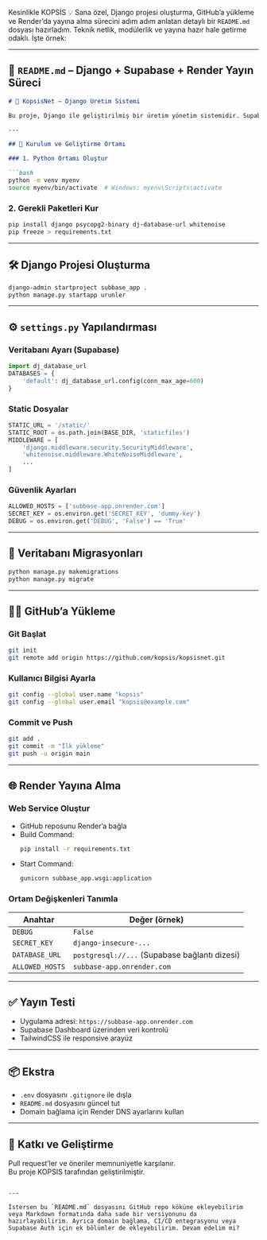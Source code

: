 Kesinlikle KOPSİS 💡 Sana özel, Django projesi oluşturma, GitHub’a yükleme ve Render’da yayına alma sürecini adım adım anlatan detaylı bir `README.md` dosyası hazırladım. Teknik netlik, modülerlik ve yayına hazır hale getirme odaklı. İşte örnek:

---

## 📄 `README.md` – Django + Supabase + Render Yayın Süreci

```markdown
# 🧵 KopsisNet – Django Üretim Sistemi

Bu proje, Django ile geliştirilmiş bir üretim yönetim sistemidir. Supabase veritabanı kullanır ve Render üzerinden yayına alınmıştır.

---

## 🚀 Kurulum ve Geliştirme Ortamı

### 1. Python Ortamı Oluştur

```bash
python -m venv myenv
source myenv/bin/activate  # Windows: myenv\Scripts\activate
```

### 2. Gerekli Paketleri Kur

```bash
pip install django psycopg2-binary dj-database-url whitenoise
pip freeze > requirements.txt
```

---

## 🛠️ Django Projesi Oluşturma

```bash
django-admin startproject subbase_app .
python manage.py startapp urunler
```

---

## ⚙️ `settings.py` Yapılandırması

### Veritabanı Ayarı (Supabase)

```python
import dj_database_url
DATABASES = {
    'default': dj_database_url.config(conn_max_age=600)
}
```

### Static Dosyalar

```python
STATIC_URL = '/static/'
STATIC_ROOT = os.path.join(BASE_DIR, 'staticfiles')
MIDDLEWARE = [
    'django.middleware.security.SecurityMiddleware',
    'whitenoise.middleware.WhiteNoiseMiddleware',
    ...
]
```

### Güvenlik Ayarları

```python
ALLOWED_HOSTS = ['subbase-app.onrender.com']
SECRET_KEY = os.environ.get('SECRET_KEY', 'dummy-key')
DEBUG = os.environ.get('DEBUG', 'False') == 'True'
```

---

## 🧪 Veritabanı Migrasyonları

```bash
python manage.py makemigrations
python manage.py migrate
```

---

## 🧑‍💻 GitHub’a Yükleme

### Git Başlat

```bash
git init
git remote add origin https://github.com/kopsis/kopsisnet.git
```

### Kullanıcı Bilgisi Ayarla

```bash
git config --global user.name "kopsis"
git config --global user.email "kopsis@example.com"
```

### Commit ve Push

```bash
git add .
git commit -m "İlk yükleme"
git push -u origin main
```

---

## 🌐 Render Yayına Alma

### Web Service Oluştur

- GitHub reposunu Render’a bağla
- Build Command:  
  ```bash
  pip install -r requirements.txt
  ```
- Start Command:  
  ```bash
  gunicorn subbase_app.wsgi:application
  ```

### Ortam Değişkenleri Tanımla

| Anahtar         | Değer (örnek)                                      |
|------------------|----------------------------------------------------|
| `DEBUG`          | `False`                                            |
| `SECRET_KEY`     | `django-insecure-...`                              |
| `DATABASE_URL`   | `postgresql://...` (Supabase bağlantı dizesi)      |
| `ALLOWED_HOSTS`  | `subbase-app.onrender.com`                         |

---

## ✅ Yayın Testi

- Uygulama adresi: `https://subbase-app.onrender.com`
- Supabase Dashboard üzerinden veri kontrolü
- TailwindCSS ile responsive arayüz

---

## 📦 Ekstra

- `.env` dosyasını `.gitignore` ile dışla
- `README.md` dosyasını güncel tut
- Domain bağlama için Render DNS ayarlarını kullan

---

## 🧠 Katkı ve Geliştirme

Pull request’ler ve öneriler memnuniyetle karşılanır.  
Bu proje KOPSIS tarafından geliştirilmiştir.
```

---

İstersen bu `README.md` dosyasını GitHub repo köküne ekleyebilirim veya Markdown formatında daha sade bir versiyonunu da hazırlayabilirim. Ayrıca domain bağlama, CI/CD entegrasyonu veya Supabase Auth için ek bölümler de ekleyebilirim. Devam edelim mi?
